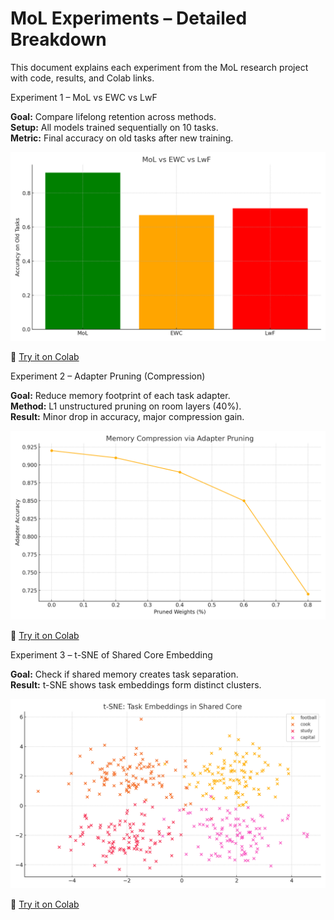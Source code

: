 # MoL Experiments – Detailed Breakdown

This document explains each experiment from the MoL research project with code, results, and Colab links.


Experiment 1 – MoL vs EWC vs LwF

**Goal:** Compare lifelong retention across methods.  
**Setup:** All models trained sequentially on 10 tasks.  
**Metric:** Final accuracy on old tasks after new training.

![Accuracy](experiments/accuracy_table.png)

🔗 [Try it on Colab](https://colab.research.google.com/drive/1WEq2UJynNAPVa5NcXnkP37YLgIYZC56h#scrollTo=MoL_vs_EWC_LwF)


Experiment 2 – Adapter Pruning (Compression)

**Goal:** Reduce memory footprint of each task adapter.  
**Method:** L1 unstructured pruning on room layers (40%).  
**Result:** Minor drop in accuracy, major compression gain.

![Pruning](experiments/pruning_stats.png)

🔗 [Try it on Colab](https://colab.research.google.com/drive/1WEq2UJynNAPVa5NcXnkP37YLgIYZC56h#scrollTo=Adapter_Pruning)


Experiment 3 – t-SNE of Shared Core Embedding

**Goal:** Check if shared memory creates task separation.  
**Result:** t-SNE shows task embeddings form distinct clusters.

![t-SNE](experiments/tSNE_plot.png)

🔗 [Try it on Colab](https://colab.research.google.com/drive/1WEq2UJynNAPVa5NcXnkP37YLgIYZC56h#scrollTo=tSNE_Embedding)
